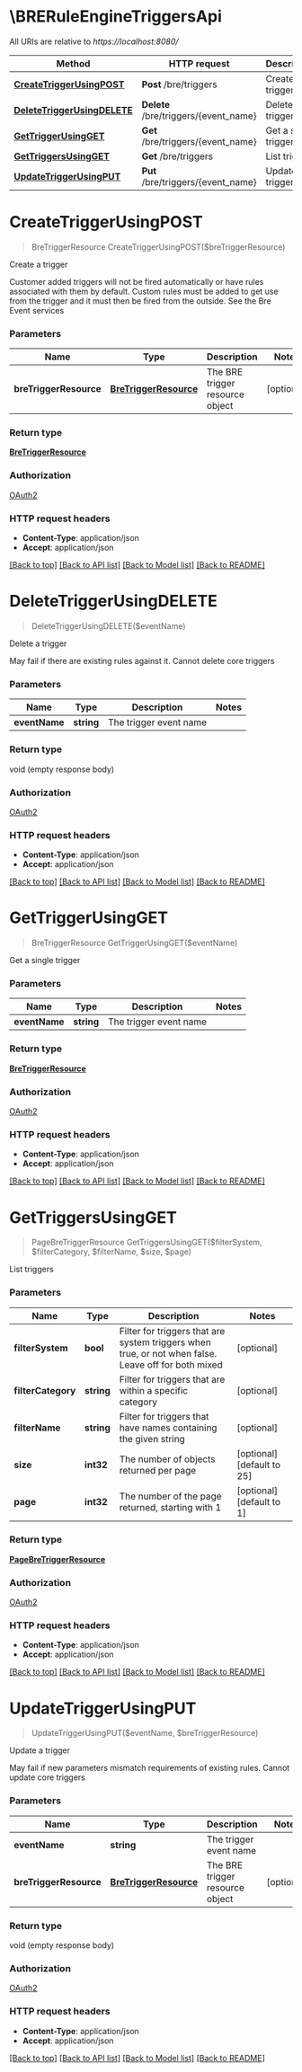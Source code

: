 # \BRERuleEngineTriggersApi

All URIs are relative to *https://localhost:8080/*

Method | HTTP request | Description
------------- | ------------- | -------------
[**CreateTriggerUsingPOST**](BRERuleEngineTriggersApi.md#CreateTriggerUsingPOST) | **Post** /bre/triggers | Create a trigger
[**DeleteTriggerUsingDELETE**](BRERuleEngineTriggersApi.md#DeleteTriggerUsingDELETE) | **Delete** /bre/triggers/{event_name} | Delete a trigger
[**GetTriggerUsingGET**](BRERuleEngineTriggersApi.md#GetTriggerUsingGET) | **Get** /bre/triggers/{event_name} | Get a single trigger
[**GetTriggersUsingGET**](BRERuleEngineTriggersApi.md#GetTriggersUsingGET) | **Get** /bre/triggers | List triggers
[**UpdateTriggerUsingPUT**](BRERuleEngineTriggersApi.md#UpdateTriggerUsingPUT) | **Put** /bre/triggers/{event_name} | Update a trigger


# **CreateTriggerUsingPOST**
> BreTriggerResource CreateTriggerUsingPOST($breTriggerResource)

Create a trigger

Customer added triggers will not be fired automatically or have rules associated with them by default. Custom rules must be added to get use from the trigger and it must then be fired from the outside. See the Bre Event services


### Parameters

Name | Type | Description  | Notes
------------- | ------------- | ------------- | -------------
 **breTriggerResource** | [**BreTriggerResource**](BreTriggerResource.md)| The BRE trigger resource object | [optional] 

### Return type

[**BreTriggerResource**](BreTriggerResource.md)

### Authorization

[OAuth2](../README.md#OAuth2)

### HTTP request headers

 - **Content-Type**: application/json
 - **Accept**: application/json

[[Back to top]](#) [[Back to API list]](../README.md#documentation-for-api-endpoints) [[Back to Model list]](../README.md#documentation-for-models) [[Back to README]](../README.md)

# **DeleteTriggerUsingDELETE**
> DeleteTriggerUsingDELETE($eventName)

Delete a trigger

May fail if there are existing rules against it. Cannot delete core triggers


### Parameters

Name | Type | Description  | Notes
------------- | ------------- | ------------- | -------------
 **eventName** | **string**| The trigger event name | 

### Return type

void (empty response body)

### Authorization

[OAuth2](../README.md#OAuth2)

### HTTP request headers

 - **Content-Type**: application/json
 - **Accept**: application/json

[[Back to top]](#) [[Back to API list]](../README.md#documentation-for-api-endpoints) [[Back to Model list]](../README.md#documentation-for-models) [[Back to README]](../README.md)

# **GetTriggerUsingGET**
> BreTriggerResource GetTriggerUsingGET($eventName)

Get a single trigger


### Parameters

Name | Type | Description  | Notes
------------- | ------------- | ------------- | -------------
 **eventName** | **string**| The trigger event name | 

### Return type

[**BreTriggerResource**](BreTriggerResource.md)

### Authorization

[OAuth2](../README.md#OAuth2)

### HTTP request headers

 - **Content-Type**: application/json
 - **Accept**: application/json

[[Back to top]](#) [[Back to API list]](../README.md#documentation-for-api-endpoints) [[Back to Model list]](../README.md#documentation-for-models) [[Back to README]](../README.md)

# **GetTriggersUsingGET**
> PageBreTriggerResource GetTriggersUsingGET($filterSystem, $filterCategory, $filterName, $size, $page)

List triggers


### Parameters

Name | Type | Description  | Notes
------------- | ------------- | ------------- | -------------
 **filterSystem** | **bool**| Filter for triggers that are system triggers when true, or not when false. Leave off for both mixed | [optional] 
 **filterCategory** | **string**| Filter for triggers that are within a specific category | [optional] 
 **filterName** | **string**| Filter for triggers that have names containing the given string | [optional] 
 **size** | **int32**| The number of objects returned per page | [optional] [default to 25]
 **page** | **int32**| The number of the page returned, starting with 1 | [optional] [default to 1]

### Return type

[**PageBreTriggerResource**](Page«BreTriggerResource».md)

### Authorization

[OAuth2](../README.md#OAuth2)

### HTTP request headers

 - **Content-Type**: application/json
 - **Accept**: application/json

[[Back to top]](#) [[Back to API list]](../README.md#documentation-for-api-endpoints) [[Back to Model list]](../README.md#documentation-for-models) [[Back to README]](../README.md)

# **UpdateTriggerUsingPUT**
> UpdateTriggerUsingPUT($eventName, $breTriggerResource)

Update a trigger

May fail if new parameters mismatch requirements of existing rules. Cannot update core triggers


### Parameters

Name | Type | Description  | Notes
------------- | ------------- | ------------- | -------------
 **eventName** | **string**| The trigger event name | 
 **breTriggerResource** | [**BreTriggerResource**](BreTriggerResource.md)| The BRE trigger resource object | [optional] 

### Return type

void (empty response body)

### Authorization

[OAuth2](../README.md#OAuth2)

### HTTP request headers

 - **Content-Type**: application/json
 - **Accept**: application/json

[[Back to top]](#) [[Back to API list]](../README.md#documentation-for-api-endpoints) [[Back to Model list]](../README.md#documentation-for-models) [[Back to README]](../README.md)

